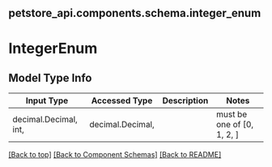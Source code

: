 <a name="top"></a>
## petstore_api.components.schema.integer_enum
# IntegerEnum

## Model Type Info
Input Type | Accessed Type | Description | Notes
------------ | ------------- | ------------- | -------------
decimal.Decimal, int,  | decimal.Decimal,  |  | must be one of [0, 1, 2, ] 

[[Back to top]](#top) [[Back to Component Schemas]](../../../README.md#Component-Schemas) [[Back to README]](../../../README.md)